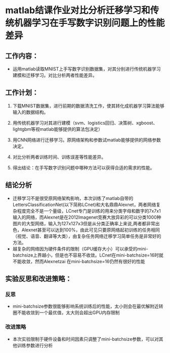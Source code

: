 # matlab结课作业对比分析迁移学习和传统机器学习在手写数字识别问题上的性能差异
## 工作内容：
* 运用matlab读取MNIST上手写数字识别数据集，对其分别进行传统机器学习建模和迁移学习。对比分析两者性能差异。
## 工作计划：
1. 下载MNIST数据集，进行前期的数据清洗工作，使其转化成机器学习算法能够输入的数据结构。

2. 用传统机器学习对其进行建模（svm、logistics回归、决策树、xgboost、lightgbm等视matlab能够提供的算法包决定）

3. 用CNN网络进行迁移学习。原网络架构和参数试matlab能够提供的网络参数决定。

4. 对比分析两者训练时间、训练误差等性能差异。

5. 得出结论：在手写数字识别问题中哪种方法可以获得合适的需求的性能。
## 结论分析
- 迁移学习不是很受原网络架构影响，本次训练了matlab自带的LettersClassificationNet(以下简称LCnet)和大名鼎鼎Alexnet，两者网络复杂程度完全不是一个量级，LCnet专门是训练的用来分类字母和数字的7x7x1输入的网络，而Alexnet是在2012Imagenet竞赛大放异彩的可以分类1000种图片的大型网络，输入为127x127x3但是从分类正确率上来说,两者都非常出色，Alexnet甚至可以达到100%，由此可见只要原网络起初训练的任务相同（视觉、语音、翻译等大类），由复杂任务网络迁移学习简单任务是非常好的方法。
- 越复杂的网络因为硬件条件的限制（GPU缓存大小）可以承受的mini-batchsize上界越小，但是也不容易不收敛。LCnet在mini-batchsize=16时就不能收敛，然而Alexnetzai 在mini-batchsize=16仍然有很好的性能
## 实验反思和改进策略：
### 反思
- mini-batchsize参数很能够影响系统训练后的性能，太小则会在最优解附近转圈不能收敛到一个最优值，太大则会超出GPU内存限制
### 改进策略
- 本次实验限制于硬件设备和时间因素只调整了mini-batchsize参数，可以对其他训练参数进行分析